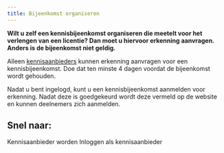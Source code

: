 ```yaml
---
title: Bijeenkomst organiseren
---
```


**Wilt u zelf een kennisbijeenkomst organiseren die meetelt voor het verlengen van een licentie? Dan moet u hiervoor erkenning aanvragen. Anders is de bijeenkomst niet geldig.**

Alleen [kennisaanbieders](/wat-wij-doen/kennisaanbieders) kunnen erkenning aanvragen voor een kennisbijeenkomst. Doe dat ten minste 4 dagen voordat de bijeenkomst wordt gehouden.

Nadat u bent ingelogd, kunt u een kennisbijeenkomst aanmelden voor erkenning. Nadat deze is goedgekeurd wordt deze vermeld op de website en kunnen deelnemers zich aanmelden.

## Snel naar:

<link-container>
<link-button to="/wat-wij-doen/kennisaanbieders/">Kennisaanbieder worden</link-button>
<link-button to="https://erkenningen.nl/Default.aspx?tabid=154">Inloggen als kennisaanbieder</link-button>
</link-container>
